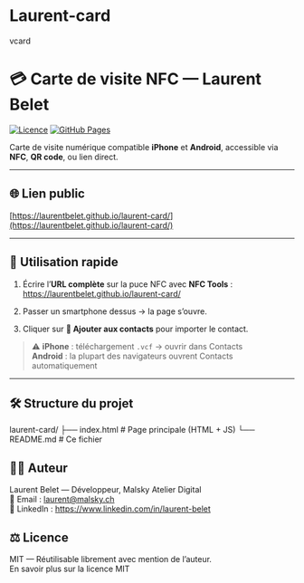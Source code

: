 # Laurent-card
vcard
# 💳 Carte de visite NFC — Laurent Belet

[![Licence](https://img.shields.io/badge/License-MIT-green.svg)](https://opensource.org/licenses/MIT)
[![GitHub Pages](https://img.shields.io/badge/GitHub%20Pages-Online-blue)](https://laurentbelet.github.io/laurent-card/)

Carte de visite numérique compatible **iPhone** et **Android**, accessible via **NFC**, **QR code**, ou lien direct.

---

## 🌐 Lien public

[https://laurentbelet.github.io/laurent-card/](https://laurentbelet.github.io/laurent-card/)

---

## 🚀 Utilisation rapide

1. Écrire l’**URL complète** sur la puce NFC avec **NFC Tools** :  
https://laurentbelet.github.io/laurent-card/

2. Passer un smartphone dessus → la page s’ouvre.  

3. Cliquer sur **📇 Ajouter aux contacts** pour importer le contact.

> ⚠️ **iPhone** : téléchargement `.vcf` → ouvrir dans Contacts  
> **Android** : la plupart des navigateurs ouvrent Contacts automatiquement

---

## 🛠️ Structure du projet
laurent-card/
├── index.html     # Page principale (HTML + JS)
└── README.md      # Ce fichier

## 🧑‍💻 Auteur
Laurent Belet — Développeur, Malsky Atelier Digital  
📧 Email : laurent@malsky.ch  
🔗 LinkedIn : https://www.linkedin.com/in/laurent-belet

## ⚖️ Licence
MIT — Réutilisable librement avec mention de l’auteur.  
En savoir plus sur la licence MIT

